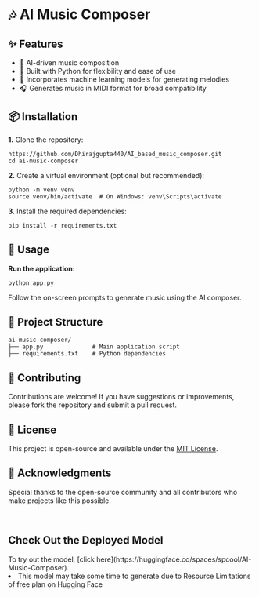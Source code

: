 <!DOCTYPE html>
<html lang="en">
<head>
  <meta charset="UTF-8" />
  <meta name="viewport" content="width=device-width, initial-scale=1.0"/>

  <h1>🎶 AI Music Composer</h1>

  <h2>✨ Features</h2>  
  <ul>
    <li>🎵 AI-driven music composition</li>
    <li>🐍 Built with Python for flexibility and ease of use</li>
    <li>🧠 Incorporates machine learning models for generating melodies</li>
    <li>🎧 Generates music in MIDI format for broad compatibility</li>
  </ul>

  <h2>📦 Installation</h2>

  <p><strong>1.</strong> Clone the repository:</p>
  <pre><code>https://github.com/Dhirajgupta440/AI_based_music_composer.git
cd ai-music-composer</code></pre>

  <p><strong>2.</strong> Create a virtual environment (optional but recommended):</p>
  <pre><code>python -m venv venv
source venv/bin/activate  # On Windows: venv\Scripts\activate</code></pre>

  <p><strong>3.</strong> Install the required dependencies:</p>
  <pre><code>pip install -r requirements.txt</code></pre>

  <h2>🚀 Usage</h2>
  <p><strong>Run the application:</strong></p>
  <pre><code>python app.py</code></pre>
  <p>Follow the on-screen prompts to generate music using the AI composer.</p>

  <h2>📁 Project Structure</h2>
  <pre><code>ai-music-composer/
├── app.py              # Main application script
├── requirements.txt    # Python dependencies
</code></pre>

  <h2>🤝 Contributing</h2>
  <p>Contributions are welcome! If you have suggestions or improvements, please fork the repository and submit a pull request.</p>

  <h2>📄 License</h2>
  <p>This project is open-source and available under the <a href="https://github.com/Jai-Keshav-Sharma/ai-music-composer/blob/main/LICENSE">MIT License</a>.</p>

  <h2>🙌 Acknowledgments</h2>
  <p>Special thanks to the open-source community and all contributors who make projects like this possible.</p>
  <br>
  <h2>Check Out the Deployed Model</h2>
  To try out the model, [click here](https://huggingface.co/spaces/spcool/AI-Music-Composer).
  <li>This model may take some time to generate due to Resource Limitations of free plan on Hugging Face</li>

</body>
</html>
